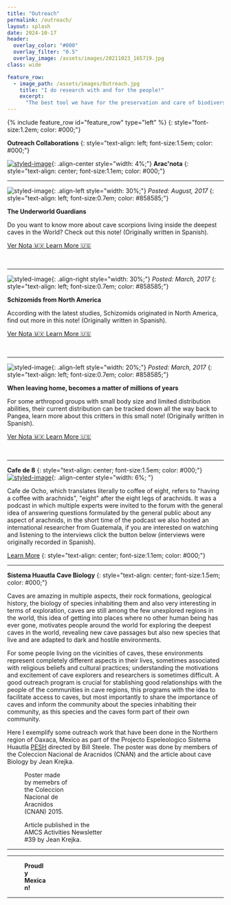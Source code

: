 ```yaml
---
title: "Outreach"
permalink: /outreach/
layout: splash
date: 2024-10-17
header:
  overlay_color: "#000"
  overlay_filter: "0.5"
  overlay_image: /assets/images/20211023_165719.jpg
class: wide

feature_row:
  - image_path: /assets/images/Outreach.jpg  
    title: "I do research with and for the people!"
    excerpt: 
      "The best tool we have for the preservation and care of biodiversity is the transmission of knowledge. Engagement with nature is a powerful tool, when providing a sense of belonging to their environment, we can convince people to preserve what it’s a part of them. Diversity is fundamental in my research program; it creates an enriched working environment and promotes valuable opportunities for innovation and growth. I am committed to promoting activities that can reflect the vision of the NHMLAC as museums of, for and with the L.A. community, where the diversity and multiculturality of the community will strengthen our abilities and enrich our knowledge in the common goal to protect, document and disseminate the importance of biodiversity."
---
```


{% include feature_row id="feature_row" type="left" %} {: style="font-size:1.2em; color: #000;"}

<!-- SUBHEADER-->
**Outreach Collaborations** 
{: style="text-align: left; font-size:1.5em; color: #000;"}

[![styled-image](/assets/images/ARaCNIDOS.png)](https://aracnidosmex.wixsite.com/aracnidos){: .align-center style="width: 4%;"} **Arac'nota**
{: style="text-align: center; font-size:1.1em; color: #000;"}

---
<!-- Note One-->
![styled-image](/assets/images/Alacran.jpg){: .align-left style="width: 30%;"}
<i class="fa-solid fa-calendar-days"></i> *Posted: August, 2017*
{: style="text-align: left; font-size:0.7em; color: #858585;"}

**The Underworld Guardians**

Do you want to know more about cave scorpions living inside the deepest caves in the World? Check out this note! (Originally written in Spanish).

<a href="https://aracnidosmex.wixsite.com/aracnidos/single-post/2017/08/14/guardianes-del-inframundo-los-alacranes-cavern%C3%ADcolas" class="btn btn--primary">Ver Nota 🇲🇽 </a>
<a href="/assets/pdfs/Underworld_Guardians.pdf" class="btn btn--primary">Learn More 🇺🇸 </a>

&nbsp;

---
<!-- Note Two-->
![styled-image](/assets/images/Protoschizomus.jpg "Protoschizomus franckei"){: .align-right style="width: 30%;"}
<i class="fa-solid fa-calendar-days"></i> *Posted: March, 2017*
{: style="text-align: left; font-size:0.7em; color: #858585;"}

**Schizomids from North America**

According with the latest studies, Schizomids originated in North America, find out more in this note! (Originally written in Spanish).

<a href="https://aracnidosmex.wixsite.com/aracnidos/single-post/2017/03/29/los-esquiz%C3%B3midos-end%C3%A9micos-a-norteam%C3%A9rica" class="btn btn--primary">Ver Nota 🇲🇽 </a>
<a href="/assets/pdfs/XXX.pdf" class="btn btn--primary">Learn More 🇺🇸 </a>

&nbsp;

---
<!-- Note Three-->
![styled-image](/assets/images/pseudocellus.jpg "Pseudocellus monjarazi"){: .align-left style="width: 20%;"}
<i class="fa-solid fa-calendar-days"></i> *Posted: March, 2017*
{: style="text-align: left; font-size:0.7em; color: #858585;"}

**When leaving home, becomes a matter of millions of years**

For some arthropod groups with small body size and limited distribution abilities, their current distribution can be tracked down all the way back to Pangea, learn more about this critters in this small note! (Originally written in Spanish).

<a href="https://aracnidosmex.wixsite.com/aracnidos/single-post/2017/12/18/cuando-abandonar-tu-hogar-te-cuesta-miles-de-a%C3%B1os-los-ricin%C3%BAlidos-y-su-actual-distribuci%C3%B3" class="btn btn--primary">Ver Nota 🇲🇽 </a>
<a href="/assets/pdfs/Ricinulei.pdf" class="btn btn--primary">Learn More 🇺🇸 </a>

&nbsp;

---
<!-- SUBHEADER 2-->
**Cafe de 8**
{: style="text-align: center; font-size:1.5em; color: #000;"}
[![styled-image](/assets/images/cafe8.png)](https://aracnidosmex.wixsite.com/aracnidos){: .align-center style="width: 6%; "} 


Cafe de Ocho, which translates literally to coffee of eight, refers to "having a coffee with arachnids", "eight" after the eight legs of arachnids. It was a podcast in which multiple experts were invited to the forum with the general idea of answering questions formulated by the general public about any aspect of arachnids, in the short time of the podcast we also hosted an international researcher from Guatemala, if you are interested on watching and listening to the interviews click the button below (interviews were originally recorded in Spanish).

<a href="https://aracnidosmex.wixsite.com/aracnidos/cafe-de-8" class="btn btn--success">Learn More</a> 
{: style="text-align: center; font-size:1.1em; color: #000;"}

---
<!-- SUBHEADER 3-->
**Sistema Huautla Cave Biology**
{: style="text-align: center; font-size:1.5em; color: #000;"}

Caves are amazing in multiple aspects, their rock formations, geological history, the biology of species inhabiting them and also very interesting in terms of exploration, caves are still among the few unexplored regions in the world, this idea of getting into places where no other human being has ever gone, motivates people around the world for exploring the deepest caves in the world, revealing new cave passages but also new species that live and are adapted to dark and hostile environments.

For some people living on the vicinities of caves, these environments represent completely different aspects in their lives, sometimes associated with religious beliefs and cultural practices; understanding the motivations and excitement of cave explorers and researchers is sometimes difficult. A good outreach program is crucial for stablishing good relationships with the people of the communities in cave regions, this programs with the idea to facilitate access to caves, but most importantly to share the importance of caves and inform the community about the species inhabiting their community, as this species and the caves form part of their own community. 

Here I exemplify some outreach work that have been done in the Northern region of Oaxaca, Mexico as part of the Projecto Espeleologico Sistema Huautla [PESH](https://www.peshcaving.org/) directed by Bill Steele. The poster was done by members of the Coleccion Nacional de Aracnidos (CNAN) and the article about cave Biology by Jean Krejka.


<figure class="align-left" style="width: 20%">
  <a href="/assets/pdfs/Cartel_Huautla.pdf">
  <img src="{{ site.url }}{{ site.baseurl }}/assets/images/Cartel_Huautla.jpg" alt=""></a>
  <figcaption class="figure-caption text-center">Poster made by memebrs of the Coleccion Nacional de Aracnidos (CNAN) 2015.</figcaption>
</figure>

<figure class="align-center" style="width: 36%">
  <a href="/assets/pdfs/2015_biology_report.pdf">
  <img src="/assets/images/PESH_Biology.jpg" alt=""></a>
  <figcaption class="figure-caption text-center">Article published in the AMCS Activities Newsletter #39 by Jean Krejka.</figcaption>
</figure>

---
---

<figure class="align-center" style="width: 10%">
  <img src="/assets/images/hechomexico.png" alt="">
  <figcaption class="figure-caption text-center"><b>Proudly Mexican!</b></figcaption>
</figure>



---

